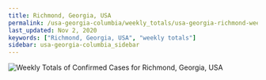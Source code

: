 ```yaml
---
title: Richmond, Georgia, USA
permalink: /usa-georgia-columbia/weekly_totals/usa-georgia-richmond-weekly_totals.html
last_updated: Nov 2, 2020
keywords: ["Richmond, Georgia, USA", "weekly totals"]
sidebar: usa-georgia-columbia_sidebar
---
```


![Weekly Totals of Confirmed Cases for Richmond, Georgia, USA](/covid_tracker/images/graphs/usa-georgia-richmond-weekly_totals_graph.png)
